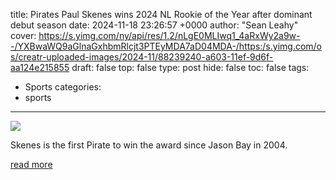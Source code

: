title: Pirates Paul Skenes wins 2024 NL Rookie of the Year after dominant debut season
date: 2024-11-18 23:26:57 +0000
author: "Sean Leahy"
cover: https://s.yimg.com/ny/api/res/1.2/nLgE0MLIwq1_4aRxWy2a9w--/YXBwaWQ9aGlnaGxhbmRlcjt3PTEyMDA7aD04MDA-/https:/s.yimg.com/os/creatr-uploaded-images/2024-11/88239240-a603-11ef-9d6f-aa124e215855
draft: false
top: false
type: post
hide: false
toc: false
tags:
  - Sports
categories:
  - sports
---

![](https://s.yimg.com/ny/api/res/1.2/nLgE0MLIwq1_4aRxWy2a9w--/YXBwaWQ9aGlnaGxhbmRlcjt3PTEyMDA7aD04MDA-/https:/s.yimg.com/os/creatr-uploaded-images/2024-11/88239240-a603-11ef-9d6f-aa124e215855)

Skenes is the first Pirate to win the award since Jason Bay in 2004.

[read more](https://sports.yahoo.com/pirates-paul-skenes-wins-2024-nl-rookie-of-the-year-after-dominant-debut-season-232657795.html)
